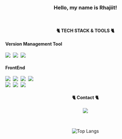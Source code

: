 <div align=center>

### Hello, my name is Rhajiit!

 <br />
 
 <h4>🐈 TECH STACK & TOOLS 🐈</h4>
 <div align=left>
 <h4>Version Management Tool</h4>
 <img src="https://img.shields.io/badge/NPM-%23CB3837.svg?style=for-the-badge&logo=npm&logoColor=white">&nbsp;
<img src="https://img.shields.io/badge/git-%23F05033.svg?style=for-the-badge&logo=git&logoColor=white">&nbsp;
<img src="https://img.shields.io/badge/github-%23121011.svg?style=for-the-badge&logo=github&logoColor=white">
<h4>FrontEnd</h4>
 <img src="https://img.shields.io/badge/html5-%23E34F26.svg?style=for-the-badge&logo=html5&logoColor=white">&nbsp;
 <img src="https://img.shields.io/badge/css3-%231572B6.svg?style=for-the-badge&logo=css3&logoColor=white">&nbsp;
 <img src="https://img.shields.io/badge/javascript-%23323330.svg?style=for-the-badge&logo=javascript&logoColor=%23F7DF1E"/>&nbsp;
 <img src="https://img.shields.io/badge/typescript-%23007ACC.svg?style=for-the-badge&logo=typescript&logoColor=white"/>
  <br />
 <img src="https://img.shields.io/badge/React-61DAFB?style=for-the-badge&logo=React&logoColor=white">&nbsp;
 <img src="https://img.shields.io/badge/Next-black?style=for-the-badge&logo=next.js&logoColor=white">&nbsp;
  <img src="https://img.shields.io/badge/tailwindcss-%2338B2AC.svg?style=for-the-badge&logo=tailwind-css&logoColor=white">

 </div>
 <img src="">
 
 <h4>🐈 Contact 🐈</h4>
 <a href="mailto:ksd9638@google.com" target="_blank">
  <img src="https://img.shields.io/badge/ksd9638@google.com-EA4335?style=for-the-badge&logo=Gmail&logoColor=ffffff"/></a>
 <br/>
 <br/>
 <br/>
 
 ![Top Langs](https://github-readme-stats.vercel.app/api/top-langs/?username=Rhajiit&layout=compact&theme=tokyonight)
</div>

<!--
**Rhajiit/Rhajiit** is a ✨ _special_ ✨ repository because its `README.md` (this file) appears on your GitHub profile.

Here are some ideas to get you started:

- 🔭 I’m currently working on ...
- 🌱 I’m currently learning ...
- 👯 I’m looking to collaborate on ...
- 🤔 I’m looking for help with ...
- 💬 Ask me about ...
- 📫 How to reach me: ...
- 😄 Pronouns: ...
- ⚡ Fun fact: ...
-->

